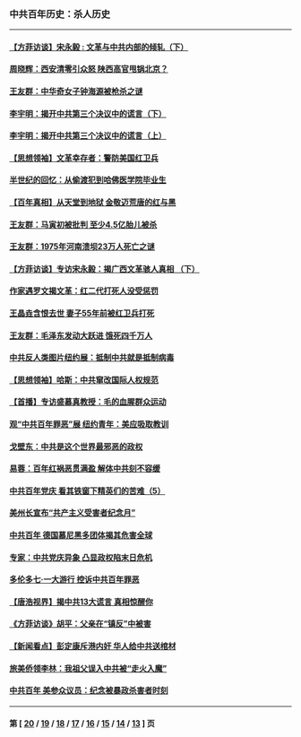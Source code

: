 ### 中共百年历史：杀人历史
---
#### [【方菲访谈】宋永毅 : 文革与中共内部的倾轧（下）](../../pages/nf1176106/n13486836.md?01230430) 
#### [周晓辉：西安清零引众怒 陕西高官甩锅北京？](../../pages/nf1176106/n13484627.md?01230430) 
#### [王友群：中华奇女子钟海源被枪杀之谜](../../pages/nf1176106/n13430555.md?01230430) 
#### [李宇明：揭开中共第三个决议中的谎言（下）](../../pages/nf1176106/n13389389.md?01230430) 
#### [李宇明：揭开中共第三个决议中的谎言（上）](../../pages/nf1176106/n13388697.md?01230430) 
#### [【思想领袖】文革幸存者：警防美国红卫兵](../../pages/nf1176106/n13339289.md?01230430) 
#### [半世纪的回忆：从偷渡犯到哈佛医学院毕业生](../../pages/nf1176106/n13345328.md?01230430) 
#### [【百年真相】从天堂到地狱 金敬迈荒唐的红与黑](../../pages/nf1176106/n13336995.md?01230430) 
#### [王友群：马寅初被批判 至少4.5亿胎儿被杀](../../pages/nf1176106/n13260313.md?01230430) 
#### [王友群：1975年河南溃坝23万人死亡之谜](../../pages/nf1176106/n13231576.md?01230430) 
#### [【方菲访谈】专访宋永毅：揭广西文革骇人真相 （下）](../../pages/nf1176106/n13209074.md?01230430) 
#### [作家遇罗文揭文革：红二代打死人没受惩罚](../../pages/nf1176106/n13205254.md?01230430) 
#### [王晶垚含恨去世 妻子55年前被红卫兵打死](../../pages/nf1176106/n13203590.md?01230430) 
#### [王友群：毛泽东发动大跃进 饿死四千万人](../../pages/nf1176106/n13177158.md?01230430) 
#### [中共反人类图片纽约展：抵制中共就是抵制病毒](../../pages/nf1176106/n13115371.md?01230430) 
#### [【思想领袖】哈斯：中共窜改国际人权规范](../../pages/nf1176106/n13053647.md?01230430) 
#### [【首播】专访盛慕真教授：毛的血腥群众运动](../../pages/nf1176106/n13091782.md?01230430) 
#### [观“中共百年罪恶”展 纽约青年：美应吸取教训](../../pages/nf1176106/n13085246.md?01230430) 
#### [戈壁东：中共是这个世界最邪恶的政权](../../pages/nf1176106/n13085641.md?01230430) 
#### [易蓉：百年红祸恶贯满盈 解体中共刻不容缓](../../pages/nf1176106/n13084455.md?01230430) 
#### [中共百年党庆 看其铁窗下精英们的苦难（5）](../../pages/nf1176106/n13076766.md?01230430) 
#### [美州长宣布“共产主义受害者纪念月”](../../pages/nf1176106/n13074024.md?01230430) 
#### [中共百年 德国慕尼黑多团体揭其危害全球](../../pages/nf1176106/n13068873.md?01230430) 
#### [专家：中共党庆异象 凸显政权陷末日危机](../../pages/nf1176106/n13067084.md?01230430) 
#### [多伦多七·一大游行 控诉中共百年罪恶](../../pages/nf1176106/n13062043.md?01230430) 
#### [【唐浩视界】揭中共13大谎言 真相惊醒你](../../pages/nf1176106/n13065208.md?01230430) 
#### [《方菲访谈》胡平：父亲在“镇反”中被害](../../pages/nf1176106/n13064114.md?01230430) 
#### [【新闻看点】彭定康斥港内奸 华人给中共送棺材](../../pages/nf1176106/n13064230.md?01230430) 
#### [旅美侨领李林：我祖父误入中共被“走火入魔”](../../pages/nf1176106/n13062777.md?01230430) 
#### [中共百年 美参众议员：纪念被暴政杀害者时刻](../../pages/nf1176106/n13063735.md?01230430) 

---
#### 第 [ [20](./20.md?01230430) / [19](./19.md?01230430) / [18](./18.md?01230430) / [17](./17.md?01230430) / [16](./16.md?01230430) / [15](./15.md?01230430) / [14](./14.md?01230430) / [13](./13.md?01230430) ] 页
